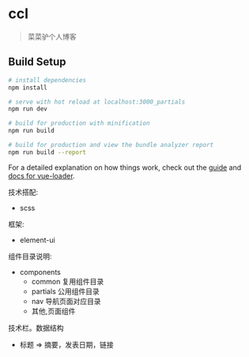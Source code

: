 # ccl

> 菜菜驴个人博客

## Build Setup

``` bash
# install dependencies
npm install

# serve with hot reload at localhost:3000_partials
npm run dev

# build for production with minification
npm run build

# build for production and view the bundle analyzer report
npm run build --report
```

For a detailed explanation on how things work, check out the [guide](http://vuejs-templates.github.io/webpack/) and [docs for vue-loader](http://vuejs.github.io/vue-loader).

技术搭配:
+ scss  

框架:
+ element-ui

组件目录说明:
 * components  
    + common 复用组件目录
    + partials 公用组件目录  
    + nav 导航页面对应目录
    + 其他,页面组件

技术栏。数据结构
   *  标题 => 摘要，发表日期，链接
